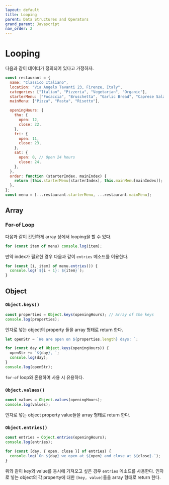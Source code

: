 ```yaml
---
layout: default
title: Looping
parent: Data Structures and Operators
grand_parent: Javascript
nav_order: 2
---
```


# Looping

다음과 같이 데이터가 정의되어 있다고 가정하자.

```javascript
const restaurant = {
  name: "Classico Italiano",
  location: "Via Angelo Tavanti 23, Firenze, Italy",
  categories: ["Italian", "Pizzeria", "Vegetarian", "Organic"],
  starterMenu: ["Focaccia", "Bruschetta", "Garlic Bread", "Caprese Salad"],
  mainMenu: ["Pizza", "Pasta", "Risotto"],

  openingHours: {
    thu: {
      open: 12,
      close: 22,
    },
    fri: {
      open: 11,
      close: 23,
    },
    sat: {
      open: 0, // Open 24 hours
      close: 24,
    },
  },
  order: function (starterIndex, mainIndex) {
    return [this.starterMenu[starterIndex], this.mainMenu[mainIndex]];
  },
};
const menu = [...restaurant.starterMenu, ...restaurant.mainMenu];
```

## Array

### For-of Loop

다음과 같이 간단하게 array 상에서 looping을 할 수 있다.

```javascript
for (const item of menu) console.log(item);
```

만약 index가 필요한 경우 다음과 같이 `entries` 메소드를 이용한다.

```javascript
for (const [i, item] of menu.entries()) {
  console.log(`${i + 1}: ${item}`);
}
```

## Object

### `Object.keys()`

```javascript
const properties = Object.keys(openingHours); // Array of the keys
console.log(properties);
```

인자로 넣는 object의 property 들을 array 형태로 return 한다.

```javascript
let openStr = `We are open on ${properties.length} days: `;

for (const day of Object.keys(openingHours)) {
  openStr += `${day}, `;
  console.log(day);
}
console.log(openStr);
```

`for-of` loop와 혼용하여 사용 시 유용하다.

### `Object.values()`

```javascript
const values = Object.values(openingHours);
console.log(values);
```

인자로 넣는 object property value들을 array 형태로 return 한다.

### `Object.entries()`

```javascript
const entries = Object.entries(openingHours);
console.log(entries);

for (const [day, { open, close }] of entries) {
  console.log(`On ${day} we open at ${open} and close at ${close}.`);
}
```

위와 같이 key와 value를 동시에 가져오고 싶은 경우 `entries` 메소드를 사용한다. 인자로 넣는 object의 각 property에 대한 `[key, value]`들을 array 형태로 return 한다.
